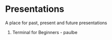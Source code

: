 # Presentations
A place for past, present and future presentations

1. Terminal for Beginners - paulbe
